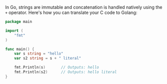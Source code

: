 In Go, strings are immutable and concatenation is handled natively using the `+` operator. Here's how you can translate your C code to Golang:

```go
package main

import (
	"fmt"
)

func main() {
    var s string = "hello"
    var s2 string = s + " literal"

    fmt.Println(s)       // Outputs: hello
    fmt.Println(s2)      // Outputs: hello literal
}
```
